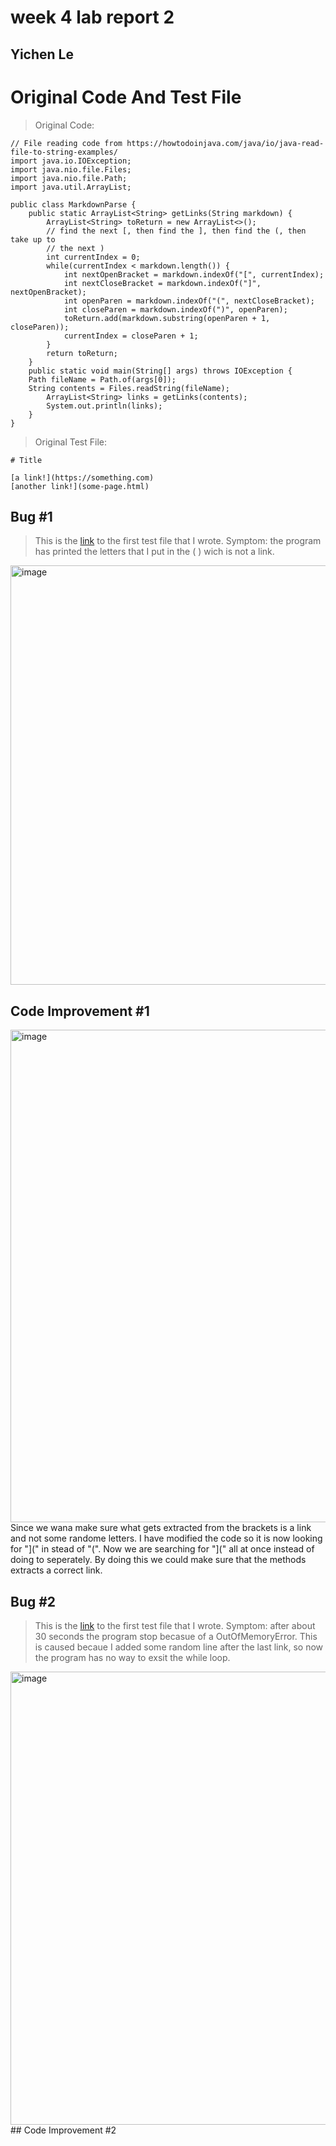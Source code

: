 # **week 4 lab report 2**
## Yichen Le

# Original Code And Test File
> Original Code:

```
// File reading code from https://howtodoinjava.com/java/io/java-read-file-to-string-examples/
import java.io.IOException;
import java.nio.file.Files;
import java.nio.file.Path;
import java.util.ArrayList;

public class MarkdownParse {
    public static ArrayList<String> getLinks(String markdown) {
        ArrayList<String> toReturn = new ArrayList<>();
        // find the next [, then find the ], then find the (, then take up to
        // the next )
        int currentIndex = 0;
        while(currentIndex < markdown.length()) {
            int nextOpenBracket = markdown.indexOf("[", currentIndex);
            int nextCloseBracket = markdown.indexOf("]", nextOpenBracket);
            int openParen = markdown.indexOf("(", nextCloseBracket);
            int closeParen = markdown.indexOf(")", openParen);
            toReturn.add(markdown.substring(openParen + 1, closeParen));
            currentIndex = closeParen + 1;
        }
        return toReturn;
    }
    public static void main(String[] args) throws IOException {
	Path fileName = Path.of(args[0]);
	String contents = Files.readString(fileName);
        ArrayList<String> links = getLinks(contents);
        System.out.println(links);
    }
} 
```

> Original Test File:

```
# Title

[a link!](https://something.com)
[another link!](some-page.html)
```

## Bug #1
>This is the [link](test1.md) to the first test file that I wrote.
>Symptom: the program has printed the letters that I put in the ( ) wich is not a link. 
<img width="671" alt="image" src="https://user-images.githubusercontent.com/64039891/165014403-f7d17db4-76b4-45fc-8517-3f51fe4587dd.png">


## Code Improvement #1
<img width="788" alt="image" src="https://user-images.githubusercontent.com/64039891/165015145-550fdd41-6d55-4aef-a731-52404801391d.png">
Since we wana make sure what gets extracted from the brackets is a link and not some randome letters. I have modified the code so it is now looking for "](" in stead of "(". Now we are searching for "](" all at once instead of doing to seperately. By doing this we could make sure that the methods extracts a correct link. 

## Bug #2
>This is the [link](test2.md) to the first test file that I wrote.
>Symptom: after about 30 seconds the program stop becasue of a OutOfMemoryError. This is caused becaue I added some random line after the last link, so now the program has no way to exsit the while loop. 
<img width="725" alt="image" src="https://user-images.githubusercontent.com/64039891/165016120-6df1948a-c97c-49c9-bbbc-0270ebdeaa00.png">
## Code Improvement #2



